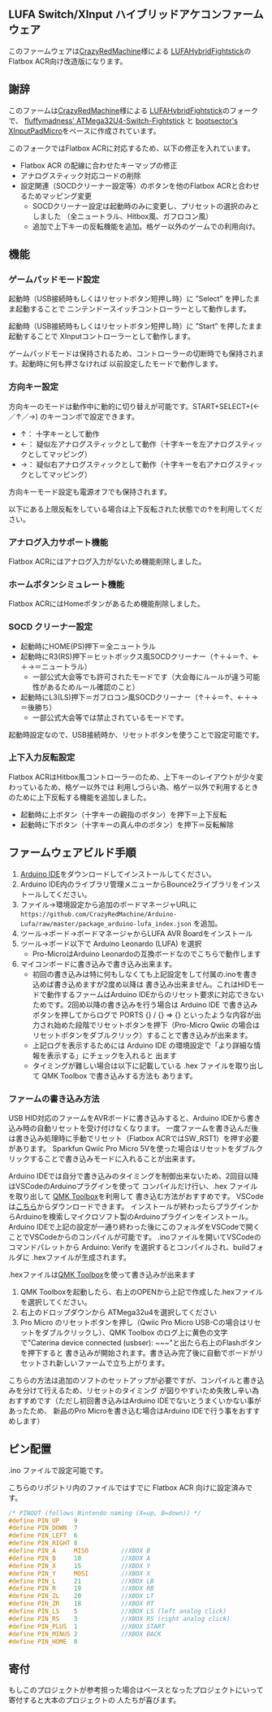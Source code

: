 ## LUFA Switch/XInput ハイブリッドアケコンファームウェア

このファームウェアは[CrazyRedMachine](https://github.com/CrazyRedMachine)様による
[LUFAHybridFightstick](https://github.com/CrazyRedMachine/LUFAHybridFightstick)のFlatbox ACR向け改造版になります。

## 謝辞 

このファームは[CrazyRedMachine](https://github.com/CrazyRedMachine)様による
[LUFAHybridFightstick](https://github.com/CrazyRedMachine/LUFAHybridFightstick)のフォークで、
[fluffymadness' ATMega32U4-Switch-Fightstick](https://github.com/fluffymadness/ATMega32U4-Switch-Fightstick)
と [bootsector's XInputPadMicro](https://github.com/bootsector/XInputPadMicro)をベースに作成されています。

このフォークではFlatbox ACRに対応するため、以下の修正を入れています。

* Flatbox ACR の配線に合わせたキーマップの修正
* アナログスティック対応コードの削除
* 設定関連（SOCDクリーナー設定等）のボタンを他のFlatbox ACRと合わせるためマッピング変更
    * SOCDクリーナー設定は起動時のみに変更し、プリセットの選択のみとしました
      （全ニュートラル、Hitbox風、ガフロコン風）
    * 追加で上下キーの反転機能を追加。格ゲー以外のゲームでの利用向け。

## 機能

### ゲームパッドモード設定

起動時（USB接続時もしくはリセットボタン短押し時）に ”Select” を押したまま起動することで
ニンテンドースイッチコントローラーとして動作します。

起動時（USB接続時もしくはリセットボタン短押し時）に ”Start” を押したまま起動することで
XInputコントローラーとして動作します。

ゲームパッドモードは保持されるため、コントローラーの切断時でも保持されます。起動時に何も押さなければ
以前設定したモードで動作します。

### 方向キー設定

方向キーのモードは動作中に動的に切り替えが可能です。START+SELECT+(←／↑／→) のキーコンボで設定できます。

* ↑： 十字キーとして動作
* ←： 疑似左アナログスティックとして動作（十字キーを左アナログスティックとしてマッピング）
* →： 疑似右アナログスティックとして動作（十字キーを右アナログスティックとしてマッピング）

方向キーモード設定も電源オフでも保持されます。

以下にある上限反転をしている場合は上下反転された状態での↑を利用してください。

### アナログ入力サポート機能

Flatbox ACRにはアナログ入力がないため機能削除しました。

### ホームボタンシミュレート機能

Flatbox ACRにはHomeボタンがあるため機能削除しました。

### SOCD クリーナー設定

* 起動時にHOME(PS)押下＝全ニュートラル
* 起動時にR3(RS)押下＝ヒットボックス風SOCDクリーナー（↑＋↓＝↑、←＋→＝ニュートラル）
    * 一部公式大会等でも許可されたモードです（大会毎にルールが違う可能性があるためルール確認のこと）
* 起動時にL3(LS)押下＝ガフロコン風SOCDクリーナー（↑＋↓＝↑、←＋→＝後勝ち）
    * 一部公式大会等では禁止されているモードです。

起動時設定なので、USB接続時か、リセットボタンを使うことで設定可能です。

### 上下入力反転設定

Flatbox ACRはHitbox風コントローラーのため、上下キーのレイアウトが少々変わっているため、格ゲー以外では
利用しづらい為、格ゲー以外で利用するときのために上下反転する機能を追加しました。

* 起動時に上ボタン（十字キーの親指のボタン）を押下＝上下反転
* 起動時に下ボタン（十字キーの真ん中のボタン）を押下＝反転解除

## ファームウェアビルド手順

1. [Arduino IDE](https://www.arduino.cc/en/software)をダウンロードしてインストールしてください。
2. Arduino IDE内のライブラリ管理メニューからBounce2ライブラリをインストールしてください。
3. ファイル→環境設定から追加のボードマネージャURLに
   `https://github.com/CrazyRedMachine/Arduino-Lufa/raw/master/package_arduino-lufa_index.json` を追加。
4. ツール→ボード→ボードマネージャからLUFA AVR Boardをインストール
5. ツール→ボード以下で Arduino Leonardo (LUFA) を選択
    * Pro-MicroはArduino Leonardoの互換ボードなのでこちらで動作します
6. マイコンボードに書き込みで書き込み出来ます。
    * 初回の書き込みは特に何もしなくても上記設定をして付属の.inoを書き込めば書き込めますが2度め以降は
      書き込み出来ません。これはHIDモードで動作するファームはArduino IDEからのリセット要求に対応できない
      ためです。2回め以降の書き込みを行う場合は Arduino IDE で書き込みボタンを押してからログで
      PORTS {} / {} => {} といったような内容が出力され始めた段階でリセットボタンを押下（Pro-Micro Qwiic
      の場合はリセットボタンをダブルクリック）することで書き込みが出来ます。
    * 上記ログを表示するためには Arduino IDE の環境設定で「より詳細な情報を表示する」にチェックを入れると
      出ます
    * タイミングが難しい場合は以下に記載している .hex ファイルを取り出して QMK Toolbox で書き込みする方法も
      あります。

### ファームの書き込み方法

USB HID対応のファームをAVRボードに書き込みすると、Arduino IDEから書き込み時の自動リセットを受け付けなくなります。
一度ファームを書き込んだ後は書き込み処理時に手動でリセット（Flatbox ACRではSW_RST1）を押す必要があります。
Sparkfun Qwiic Pro Micro 5Vを使った場合はリセットをダブルクリックすることで書き込みモードに入れることが出来ます。

Arduino IDEでは自分で書き込みのタイミングを制御出来ないため、2回目以降はVSCodeのArduinoプラグインを使って
コンパイルだけ行い、.hex ファイルを取り出して [QMK Toolbox](https://github.com/qmk/qmk_toolbox)を利用して
書き込む方法がおすすめです。
VSCodeは[こちら](https://azure.microsoft.com/ja-jp/products/visual-studio-code/)からダウンロードできます。
インストールが終わったらプラグインからArduinoを検索しマイクロソフト製のArduinoプラグインをインストール。
Arduino IDEで上記の設定が一通り終わった後にこのフォルダをVSCodeで開くことでVSCodeからのコンパイルが可能です。
.inoファイルを開いてVSCodeのコマンドパレットから Arduino: Verify を選択するとコンパイルされ、buildフォルダに
.hexファイルが生成されます。

.hexファイルは[QMK Toolbox](https://github.com/qmk/qmk_toolbox)を使って書き込みが出来ます

1. QMK Toolboxを起動したら、右上のOPENから上記で作成した.hexファイルを選択してください。
2. 右上のドロップダウンから ATMega32u4を選択してください
3. Pro Micro のリセットボタンを押し（Qwiic Pro Micro USB-Cの場合はリセットをダブルクリックし）、QMK Toolbox
   のログ上に黄色の文字で"Caterina device connected (usbser): ~~~"と出たら右上のFlashボタンを押下すると
   書き込みが開始されます。書き込み完了後に自動でボードがリセットされ新しいファームで立ち上がります。

こちらの方法は追加のソフトのセットアップが必要ですが、コンパイルと書き込みを分けて行えるため、リセットのタイミング
が図りやすいため失敗し辛い為おすすめです（ただし初回書き込みはArduino IDEでないとうまくいかない事があったため、
新品のPro Microを書き込む場合はArduino IDEで行う事をおすすめします）

## ピン配置

.ino ファイルで設定可能です。

こちらのリポジトリ内のファイルではすでに Flatbox ACR 向けに設定済みです。

```C
/* PINOUT (follows Nintendo naming (X=up, B=down)) */
#define PIN_UP    9
#define PIN_DOWN  7
#define PIN_LEFT  6
#define PIN_RIGHT 8
#define PIN_A     MISO         //XBOX B
#define PIN_B     10           //XBOX A  
#define PIN_X     15           //XBOX Y
#define PIN_Y     MOSI         //XBOX X     
#define PIN_L     21           //XBOX LB
#define PIN_R     19           //XBOX RB
#define PIN_ZL    20           //XBOX LT
#define PIN_ZR    18           //XBOX RT
#define PIN_LS    5            //XBOX LS (left analog click)
#define PIN_RS    3            //XBOX RS (right analog click)
#define PIN_PLUS  1            //XBOX START
#define PIN_MINUS 2            //XBOX BACK
#define PIN_HOME  0
```

## 寄付

もしこのプロジェクトが参考担った場合はベースとなったプロジェクトにいって寄付すると大本のプロジェクトの
人たちが喜びます。
